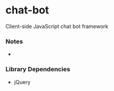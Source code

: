 chat-bot
========

Client-side JavaScript chat bot framework

### Notes

*

### Library Dependencies

* jQuery

